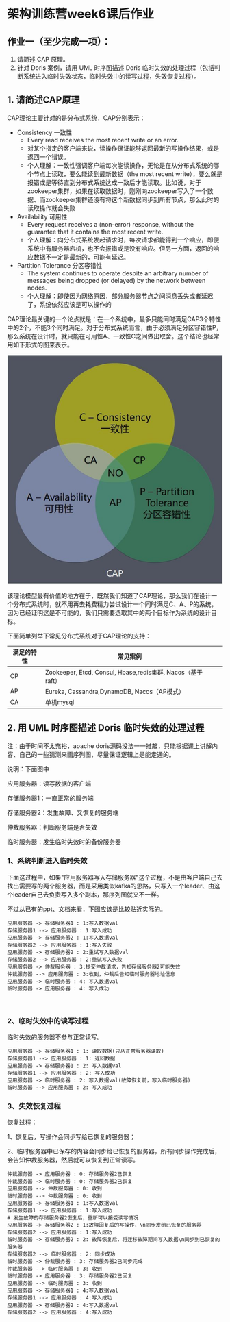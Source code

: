 # 架构训练营week6课后作业

## 作业一（至少完成一项）：

1. 请简述 CAP 原理。
2. 针对 Doris 案例，请用 UML 时序图描述 Doris 临时失效的处理过程（包括判断系统进入临时失效状态，临时失效中的读写过程，失效恢复过程）。

## 1. 请简述CAP原理

CAP理论主要针对的是分布式系统，CAP分别表示：

- Consistency 一致性
  - Every read receives the most recent write or an error.
  - 对某个指定的客户端来说，读操作保证能够返回最新的写操作结果，或是返回一个错误。
  - 个人理解：一致性强调客户端每次能读操作，无论是在从分布式系统的哪个节点上读取，要么能读到最新数据（the most recent write），要么就是报错或是等待直到分布式系统达成一致后才能读取。比如说，对于zookeeper集群，如果在读取数据时，刚刚向zookeeper写入了一个数据、而zookeeper集群还没有将这个新数据同步到所有节点，那么此时的读取操作就会失败
- Availability 可用性
  - Every request receives a (non-error) response, without the guarantee that it contains the most recent write.
  - 个人理解：向分布式系统发起请求时，每次请求都能得到一个响应，即便系统中有服务器宕机，也不会报错或是没有响应。但另一方面，返回的响应数据不一定是最新的，可能有延迟。
- Partition Tolerance 分区容错性
  - The system continues to operate despite an arbitrary number of messages being dropped (or delayed) by the network between nodes.
  - 个人理解：即使因为网络原因，部分服务器节点之间消息丢失或者延迟了，系统依然应该是可以操作的

CAP理论最关键的一个论点就是：在一个系统中，最多只能同时满足CAP3个特性中的2个，不能3个同时满足。对于分布式系统而言，由于必须满足分区容错性P，那么系统在设计时，就只能在可用性A、一致性C之间做出取舍。这个结论也经常用如下形式的图来表示。

![](../images/CAP-basic.jpeg)

该理论模型最有价值的地方在于，既然我们知道了CAP理论，那么我们在设计一个分布式系统时，就不用再去耗费精力尝试设计一个同时满足C、A、P的系统，因为已经证明这是不可能的，我们只需要选取其中的两个目标作为系统的设计目标。

下面简单列举下常见分布式系统对于CAP理论的支持：

| 满足的特性 | 常见案例                                                    |      |
| ---------- | ----------------------------------------------------------- | ---- |
| CP         | Zookeeper, Etcd, Consul, Hbase,redis集群, Nacos（基于raft） |      |
| AP         | Eureka, Cassandra,DynamoDB, Nacos（AP模式）                 |      |
| CA         | 单机mysql                                                   |      |



## 2. 用 UML 时序图描述 Doris 临时失效的处理过程

注：由于时间不太充裕，apache doris源码没法一一推敲，只能根据课上讲解内容、自己的一些猜测来画序列图，尽量保证逻辑上是能走通的。

说明：下面图中

应用服务器：读写数据的客户端

存储服务器1：一直正常的服务端

存储服务器2：发生故障、又恢复的服务端

仲裁服务器：判断服务端是否失效

临时服务器：发生临时失效时的备份服务器



### 1、系统判断进入临时失效

下面这过程中，如果"应用服务器写入存储服务器"这个过程，不是由客户端自己去找出需要写的两个服务器，而是采用类似kafka的思路，只写入一个leader、由这个leader自己去负责写入多个副本，那序列图就又不一样。

不过从已有的ppt、文档来看，下图应该是比较贴近实际的。

```sequence
应用服务器 -> 存储服务器1 : 1:写入数据val
存储服务器1 --> 应用服务器 : 1:写入成功
应用服务器 -> 存储服务器2 : 1:写入数据val
存储服务器2 --> 应用服务器 : 1:写入失败
应用服务器 -> 存储服务器2 : 2:重试写入数据val
存储服务器2 --> 应用服务器 : 2:重试写入失败
应用服务器 -> 仲裁服务器 : 3:提交仲裁请求，告知存储服务器2可能失效
仲裁服务器 --> 应用服务器 : 3:收到，仲裁后告知临时服务器地址信息
应用服务器 -> 临时服务器 : 4: 写入数据val
临时服务器 -> 应用服务器 : 4: 写入成功



```

### 2、临时失效中的读写过程

临时失效的服务器不参与正常读写。

```sequence
应用服务器 -> 存储服务器1 : 1: 读取数据(只从正常服务器读取)
存储服务器1 --> 应用服务器 : 1: 返回数据
应用服务器 -> 存储服务器1 : 2: 写入数据val
存储服务器1 --> 应用服务器 : 2: 写入成功
应用服务器 -> 临时服务器 : 2: 写入数据val(故障恢复前，写入临时服务器)
临时服务器 --> 应用服务器 : 2: 写入成功

```





### 3、失效恢复过程

恢复过程：

1、恢复后，写操作会同步写给已恢复的服务器；

2、临时服务器中已保存的内容会同步给已恢复的服务器，所有同步操作完成后，会告知仲裁服务器，然后就可以恢复到正常读写。

```sequence
仲裁服务器 -> 应用服务器 : 0: 存储服务器2已恢复
仲裁服务器 -> 临时服务器 : 0: 存储服务器2已恢复
应用服务器 --> 仲裁服务器 : 0: 收到
临时服务器 --> 仲裁服务器 : 0: 收到
应用服务器 -> 存储服务器1 : 1:写入数据val
存储服务器1 --> 应用服务器 : 1:写入成功
# 发生故障的存储服务器2恢复后，重新可以接受读写情况
应用服务器 -> 存储服务器2 : 1:故障回复后的写操作，\n同步发给已恢复的服务器
存储服务器2 --> 应用服务器 : 1:写入成功
临时服务器 -> 存储服务器2 : 2: 故障恢复后，将迁移故障期间写入数据\n同步到已恢复的服务器
存储服务器2 --> 临时服务器 : 2: 同步成功
临时服务器 -> 仲裁服务器 : 3: 存储服务器2已同步完成
仲裁服务器 --> 临时服务器 : 3: 收到
临时服务器 -> 应用服务器 : 3: 存储服务器2已回复
应用服务器 --> 临时服务器 : 3: 收到
应用服务器 -> 存储服务器1 : 4:写入数据val
存储服务器1 --> 应用服务器 : 4:写入成功
应用服务器 -> 存储服务器2 : 4:写入数据val
存储服务器2 --> 应用服务器 : 4:写入成功
```

